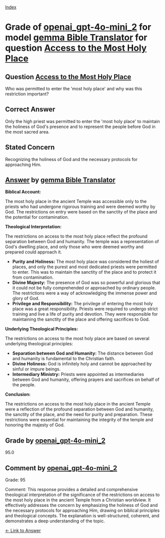 
[Index](../../../../index.md)
# Grade of [openai_gpt-4o-mini_2](../../../grading_models/openai_gpt-4o-mini_2.md) for model [gemma Bible Translator](../../../answering_models/gemma_Bible_Translator.md) for question [Access to the Most Holy Place](../../../questions/Access_to_the_Most_Holy_Place.md)

## Question [Access to the Most Holy Place](../../../questions/Access_to_the_Most_Holy_Place.md)
Who was permitted to enter the 'most holy place' and why was this restriction important?

## Correct Answer
Only the high priest was permitted to enter the 'most holy place' to maintain the holiness of God's presence and to represent the people before God in the most sacred area.

## Stated Concern
Recognizing the holiness of God and the necessary protocols for approaching Him.

## [Answer](../Access_to_the_Most_Holy_Place.md) by [gemma Bible Translator](../../../answering_models/gemma_Bible_Translator.md)
**Biblical Account:**

The most holy place in the ancient Temple was accessible only to the priests who had undergone rigorous training and were deemed worthy by God. The restrictions on entry were based on the sanctity of the place and the potential for contamination.

**Theological Interpretation:**

The restrictions on access to the most holy place reflect the profound separation between God and humanity. The temple was a representation of God's dwelling place, and only those who were deemed worthy and prepared could approach it.

* **Purity and Holiness:** The most holy place was considered the holiest of places, and only the purest and most dedicated priests were permitted to enter. This was to maintain the sanctity of the place and to protect it from contamination.
* **Divine Majesty:** The presence of God was so powerful and glorious that it could not be fully comprehended or approached by ordinary people. The restrictions were a way of acknowledging the immense power and glory of God.
* **Privilege and Responsibility:** The privilege of entering the most holy place was a great responsibility. Priests were required to undergo strict training and live a life of purity and devotion. They were responsible for maintaining the sanctity of the place and offering sacrifices to God.

**Underlying Theological Principles:**

The restrictions on access to the most holy place are based on several underlying theological principles:

* **Separation between God and Humanity:** The distance between God and humanity is fundamental to the Christian faith.
* **Divine Holiness:** God is infinitely holy and cannot be approached by sinful or impure beings.
* **Intermediary Ministry:** Priests were appointed as intermediaries between God and humanity, offering prayers and sacrifices on behalf of the people.

**Conclusion:**

The restrictions on access to the most holy place in the ancient Temple were a reflection of the profound separation between God and humanity, the sanctity of the place, and the need for purity and preparation. These restrictions were essential for maintaining the integrity of the temple and honoring the majesty of God.

## Grade by [openai_gpt-4o-mini_2](../../../grading_models/openai_gpt-4o-mini_2.md)
95.0

## Comment by [openai_gpt-4o-mini_2](../../../grading_models/openai_gpt-4o-mini_2.md)
Grade: 95

Comment: This response provides a detailed and comprehensive theological interpretation of the significance of the restrictions on access to the most holy place in the ancient Temple from a Christian worldview. It effectively addresses the concern by emphasizing the holiness of God and the necessary protocols for approaching Him, drawing on biblical principles and theological concepts. The explanation is well-structured, coherent, and demonstrates a deep understanding of the topic.

[&lt;- Link to Answer](../Access_to_the_Most_Holy_Place.md)
